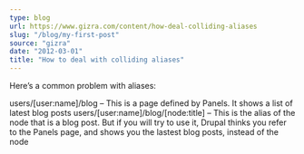 ```yaml
---
type: blog
url: https://www.gizra.com/content/how-deal-colliding-aliases
slug: "/blog/my-first-post"
source: "gizra"
date: "2012-03-01"
title: "How to deal with colliding aliases"
---
```

Here’s a common problem with aliases:

users/[user:name]/blog – This is a page defined by Panels. It shows a list of latest blog posts
users/[user:name]/blog/[node:title] – This is the alias of the node that is a blog post. But if you will try to use it, Drupal thinks you refer to the Panels page, and shows you the lastest blog posts, instead of the node
